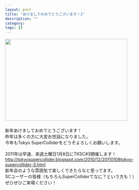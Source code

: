 ```yaml
---
layout: post
title: "あけましておめでとうございます！2"
description: ""
category: 
tags: []
---
```

 

<div class="separator" style="clear: both; text-align: center;"><a href="http://4.bp.blogspot.com/_U4BOPjrie10/TR7hD2JGJvI/AAAAAAAAADg/uCWsoBCQNzo/s1600/20110101.png" imageanchor="1" style="clear: left; float: left; margin-bottom: 1em; margin-right: 1em;"><img border="0" height="268" src="http://4.bp.blogspot.com/_U4BOPjrie10/TR7hD2JGJvI/AAAAAAAAADg/uCWsoBCQNzo/s400/20110101.png" width="400" /></a></div><br /><br /><br /><br /><br /><br /><br /><br /><br /><br /><br /><br /><br /><br /><br /><br /><br />新年あけましておめでとうございます！<br />昨年は多くの方に大変お世話になりました。<br />今年もTokyo SuperColliderをどうぞよろしくお願いします。<br /><br />2011年は早速、来週土曜日1月8日にTKSC#3開催します！<br /><a href="http://tokyosupercollider.blogspot.com/2010/12/20110108tokyo-supercollider-3.html">http://tokyosupercollider.blogspot.com/2010/12/20110108tokyo-supercollider-3.html</a><br />新年会のような雰囲気で楽しくできたらなと思ってます。<br />SCユーザーの皆様（もちろんSuperColliderてなに？という方も！）<br />ぜひぜひご来場ください！
